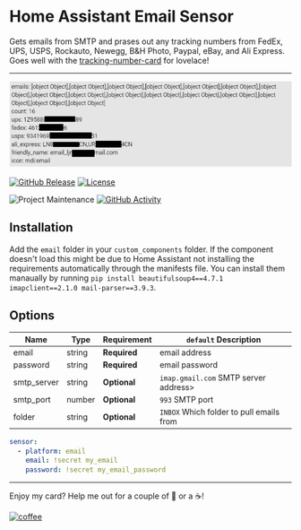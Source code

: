 # Home Assistant Email Sensor

Gets emails from SMTP and prases out any tracking numbers from FedEx, UPS, USPS, Rockauto, Newegg, B&H Photo, Paypal, eBay, and Ali Express. Goes well with the [tracking-number-card](https://github.com/ljmerza/tracking-number-card) for lovelace!

---

![](./sensor.png)

[![GitHub Release][releases-shield]][releases]
[![License][license-shield]](LICENSE.md)

![Project Maintenance][maintenance-shield]
[![GitHub Activity][commits-shield]][commits]

## Installation

Add the `email` folder in your `custom_components` folder. If the component doesn't load this might be due to Home Assistant not installing the requirements automatically through the manifests file. You can install them manaually by running `pip install beautifulsoup4==4.7.1 imapclient==2.1.0 mail-parser==3.9.3`.

## Options

| Name | Type | Requirement | `default` Description
| ---- | ---- | ------- | -----------
| email | string | **Required** | email address
| password | string | **Required** | email password
| smtp_server | string | **Optional** | `imap.gmail.com`  SMTP server address>
| smtp_port | number | **Optional** | `993` SMTP port
| folder | string | **Optional** | `INBOX` Which folder to pull emails from

```yaml
sensor:
  - platform: email
    email: !secret my_email
    password: !secret my_email_password
```


---

Enjoy my card? Help me out for a couple of :beers: or a :coffee:!

[![coffee](https://www.buymeacoffee.com/assets/img/custom_images/black_img.png)](https://www.buymeacoffee.com/JMISm06AD)


[commits-shield]: https://img.shields.io/github/commit-activity/y/ljmerza/ha-email-sensor.svg?style=for-the-badge
[commits]: https://github.com/ljmerza/ha-email-sensor/commits/master
[license-shield]: https://img.shields.io/github/license/ljmerza/ha-email-sensor.svg?style=for-the-badge
[maintenance-shield]: https://img.shields.io/badge/maintainer-Leonardo%20Merza%20%40ljmerza-blue.svg?style=for-the-badge
[releases-shield]: https://img.shields.io/github/release/ljmerza/ha-email-sensor.svg?style=for-the-badge
[releases]: https://github.com/ljmerza/ha-email-sensor/releases
